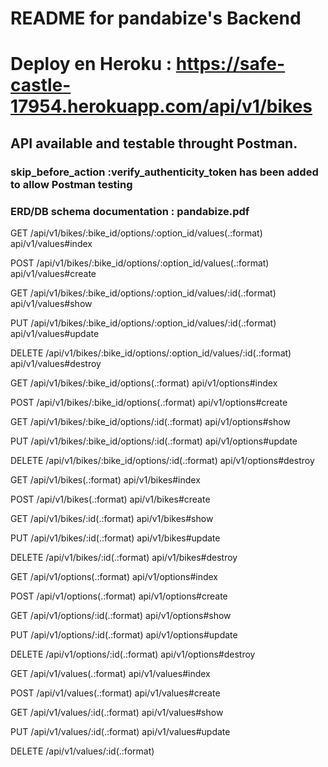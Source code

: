 # README for pandabize's Backend
# Deploy en Heroku  :  https://safe-castle-17954.herokuapp.com/api/v1/bikes


## API available and testable throught Postman.
### skip_before_action :verify_authenticity_token has been added to allow Postman testing

### ERD/DB schema documentation : pandabize.pdf



GET    /api/v1/bikes/:bike_id/options/:option_id/values(.:format)                               api/v1/values#index

POST   /api/v1/bikes/:bike_id/options/:option_id/values(.:format)                               api/v1/values#create

GET    /api/v1/bikes/:bike_id/options/:option_id/values/:id(.:format)                           api/v1/values#show

PUT    /api/v1/bikes/:bike_id/options/:option_id/values/:id(.:format)                           api/v1/values#update

DELETE /api/v1/bikes/:bike_id/options/:option_id/values/:id(.:format)                           api/v1/values#destroy

GET    /api/v1/bikes/:bike_id/options(.:format)                                                 api/v1/options#index

POST   /api/v1/bikes/:bike_id/options(.:format)                                                 api/v1/options#create

GET    /api/v1/bikes/:bike_id/options/:id(.:format)                                             api/v1/options#show

PUT    /api/v1/bikes/:bike_id/options/:id(.:format)                                             api/v1/options#update

DELETE /api/v1/bikes/:bike_id/options/:id(.:format)                                             api/v1/options#destroy

GET    /api/v1/bikes(.:format)                                                                  api/v1/bikes#index

POST   /api/v1/bikes(.:format)                                                                  api/v1/bikes#create

GET    /api/v1/bikes/:id(.:format)                                                              api/v1/bikes#show

PUT    /api/v1/bikes/:id(.:format)                                                              api/v1/bikes#update

DELETE /api/v1/bikes/:id(.:format)                                                              api/v1/bikes#destroy

GET    /api/v1/options(.:format)                                                                api/v1/options#index

POST   /api/v1/options(.:format)                                                                api/v1/options#create

GET    /api/v1/options/:id(.:format)                                                            api/v1/options#show

PUT    /api/v1/options/:id(.:format)                                                            api/v1/options#update

DELETE /api/v1/options/:id(.:format)                                                            api/v1/options#destroy

GET    /api/v1/values(.:format)                                                                 api/v1/values#index

POST   /api/v1/values(.:format)                                                                 api/v1/values#create

GET    /api/v1/values/:id(.:format)                                                             api/v1/values#show

PUT    /api/v1/values/:id(.:format)                                                             api/v1/values#update

DELETE /api/v1/values/:id(.:format)  

